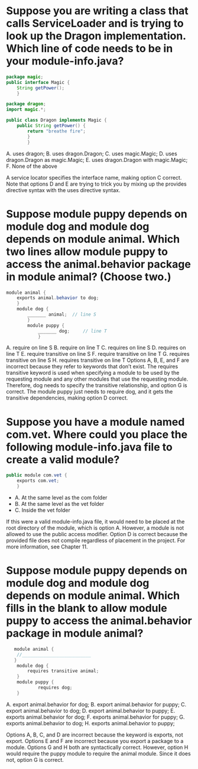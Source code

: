 # Suppose you are writing a class that calls ServiceLoader and is trying to look up the Dragon implementation. Which line of code needs to be in your module-info.java?

``` java
package magic;
public interface Magic {
    String getPower();
    }

package dragon;
import magic.*;

public class Dragon implements Magic {
    public String getPower() {
        return "breathe fire";
        }
        }

```
A. uses dragon;
B. uses dragon.Dragon;
C. uses magic.Magic;
D. uses dragon.Dragon as magic.Magic;
E. uses dragon.Dragon with magic.Magic;
F. None of the above

A service locator specifies the interface name, making option C correct.
Note that options D and E are trying to trick you by mixing up the provides directive syntax with the uses directive syntax.

# Suppose module puppy depends on module dog and module dog depends on module animal. Which two lines allow module puppy to access the animal.behavior package in module animal? (Choose two.)
```java
module animal {
    exports animal.behavior to dog;
    }
    module dog {
        _______ animal;  // line S
        }
        module puppy {
            _______ dog;     // line T
            }
```
A. require on line S
B. require on line T
C. requires on line S
D. requires on line T
E. require transitive on line S
F. require transitive on line T
G. requires transitive on line S
H. requires transitive on line T
Options A, B, E, and F are incorrect because they refer to keywords that don’t exist.
The requires transitive keyword is used when specifying a module to be used by the requesting module and any other modules that use the requesting module.
Therefore, dog needs to specify the transitive relationship, and option G is correct.
The module puppy just needs to require dog, and it gets the transitive dependencies, making option D correct.

# Suppose you have a module named com.vet. Where could you place the following module-info.java file to create a valid module?

```java
public module com.vet {
    exports com.vet;
    }
```
* A. At the same level as the com folder
* B. At the same level as the vet folder
* C. Inside the vet folder

If this were a valid module-info.java file, it would need to be placed at the root directory of the module, which is option A.
However, a module is not allowed to use the public access modifier. Option D is correct because the provided file does not compile regardless of placement in the project.
For more information, see Chapter 11.

# Suppose module puppy depends on module dog and module dog depends on module animal. Which fills in the blank to allow module puppy to access the animal.behavior package in module animal?

```java
   module animal {
    //__________________________
   }
    module dog {
        requires transitive animal;
    }
    module puppy {
            requires dog;
    }

```
A. export animal.behavior for dog;
B. export animal.behavior for puppy;
C. export animal.behavior to dog;
D. export animal.behavior to puppy;
E. exports animal.behavior for dog;
F. exports animal.behavior for puppy;
G. exports animal.behavior to dog;
H. exports animal.behavior to puppy;

Options A, B, C, and D are incorrect because the keyword is exports, not export.
Options E and F are incorrect because you export a package to a module.
Options G and H both are syntactically correct.
However, option H would require the puppy module to require the animal module. Since it does not, option G is correct.
